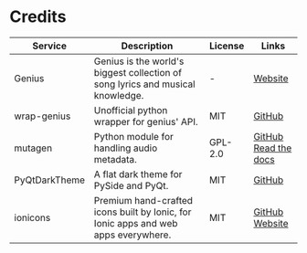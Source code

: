 # Credits

| Service       | Description                                                                        | License | Links                                                                                                                               |
| ------------- | ---------------------------------------------------------------------------------- | ------- | ----------------------------------------------------------------------------------------------------------------------------------- |
| Genius        | Genius is the world's biggest collection of song lyrics and musical knowledge.     | -       | [Website](https://genius.com)                                                                                                       |
| wrap-genius   | Unofficial python wrapper for genius' API.                                         | MIT     | [GitHub](https://github.com/fedecalendino/wrap-genius)                                                                              |
| mutagen         | Python module for handling audio metadata.         | GPL-2.0 | [GitHub](https://github.com/quodlibet/mutagen)<br/>[Read the docs](https://mutagen.readthedocs.io/en/latest/)                             |
| PyQtDarkTheme | A flat dark theme for PySide and PyQt.                                             | MIT     | [GitHub](https://github.com/5yutan5/PyQtDarkTheme)                                                                                  |
| ionicons      | Premium hand-crafted icons built by Ionic, for Ionic apps and web apps everywhere. | MIT     | [GitHub](https://github.com/ionic-team/ionicons)<br/>[Website](https://ionic.io/ionicons)                                          |
